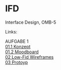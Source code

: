 # IFD
Interface Design, OMB-5

Links:

AUFGABE 1 <br>
<a href="https://linlin94.github.io/IFD/01-1_Konzept.pdf">01.1 Konzept</a><br>
<a href="https://linlin94.github.io/IFD/Moodboard.png">01.2 Moodboard</a><br>
<a href="https://linlin94.github.io/IFD/02_low-fid-wireframes.pdf">02 Low-Fid Wireframes</a><br>
<a href="https://xd.adobe.com/view/d726da14-eb06-4c67-90a2-f99d84fe3406-8275/?fullscreen&hints=off">03 Protoyp</a><br>
